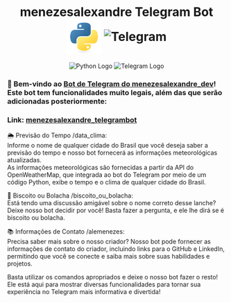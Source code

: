 <h1 align="center">menezesalexandre Telegram Bot<img align="center" alt="Python" height="80" width="80" src="https://raw.githubusercontent.com/devicons/devicon/master/icons/python/python-original.svg">  <img align="center" alt="Telegram" height="80" width="80" src="https://upload.wikimedia.org/wikipedia/commons/8/82/Telegram_logo.svg"></h1> 

<div align="center">

  <img src="https://img.shields.io/badge/Python-3776AB?style=for-the-badge&logo=python&logoColor=white" alt="Python Logo">
  <img src="https://img.shields.io/badge/Telegram-2CA5E0?style=for-the-badge&logo=telegram&logoColor=white" alt="Telegram Logo">
  
</div>

### 🤖 Bem-vindo ao [Bot de Telegram do menezesalexandre_dev](https://t.me/AlemenezesBot)! Este bot tem funcionalidades muito legais, além das que serão adicionadas posteriormente:

### Link: [menezesalexandre_telegrambot](https://t.me/AlemenezesBot)

🌦️ Previsão do Tempo /data_clima: 
<br>Informe o nome de qualquer cidade do Brasil que você deseja saber a previsão do tempo e nosso bot fornecerá as informações meteorológicas atualizadas.
<br>As informações meteorológicas são fornecidas a partir da API do OpenWeatherMap, que integrada ao bot do Telegram por meio de um código Python, exibe o tempo e o clima de qualquer cidade do Brasil.

🍪 Biscoito ou Bolacha /biscoito_ou_bolacha: 
<br>Está tendo uma discussão amigável sobre o nome correto desse lanche? Deixe nosso bot decidir por você! Basta fazer a pergunta, e ele lhe dirá se é biscoito ou bolacha.

📚 Informações de Contato /alemenezes: 
<br>Precisa saber mais sobre o nosso criador? Nosso bot pode fornecer as informações de contato do criador, incluindo links para o GitHub e LinkedIn, permitindo que você se conecte e saiba mais sobre suas habilidades e projetos.

Basta utilizar os comandos apropriados e deixe o nosso bot fazer o resto! Ele está aqui para mostrar diversas funcionalidades para tornar sua experiência no Telegram mais informativa e divertida!
